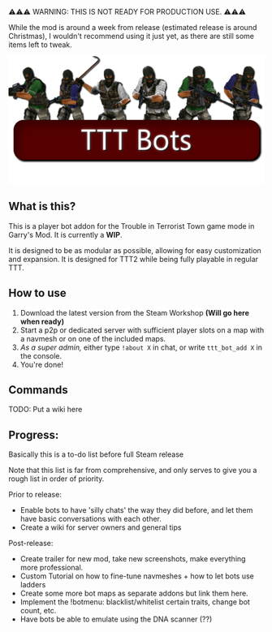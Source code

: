 ⚠️⚠️⚠️ WARNING: THIS IS NOT READY FOR PRODUCTION USE. ⚠️⚠️⚠️

While the mod is around a week from release (estimated release is around Christmas), I wouldn't recommend using it just yet, as there are still some items left to tweak.

![TTT Bots Header](tttbots-banner2.png)
## What is this?
This is a player bot addon for the Trouble in Terrorist Town game mode in Garry's Mod. It is currently a **WIP**.

It is designed to be as modular as possible, allowing for easy customization and expansion. It is designed for TTT2 while being fully playable in regular TTT.

## How to use
1. Download the latest version from the Steam Workshop **(Will go here when ready)**
2. Start a p2p or dedicated server with sufficient player slots on a map with a navmesh or on one of the included maps.
3. *As a super admin,* either type `!about X` in chat, or write `ttt_bot_add X` in the console.
4. You're done!

## Commands
TODO: Put a wiki here

## Progress:
Basically this is a to-do list before full Steam release

Note that this list is far from comprehensive, and only serves to give you a rough list in order of priority.

Prior to release:
- Enable bots to have 'silly chats' the way they did before, and let them have basic conversations with each other.
- Create a wiki for server owners and general tips

Post-release:
- Create trailer for new mod, take new screenshots, make everything more professional.
- Custom Tutorial on how to fine-tune navmeshes + how to let bots use ladders
- Create some more bot maps as separate addons but link them here.
- Implement the !botmenu: blacklist/whitelist certain traits, change bot count, etc.
- Have bots be able to emulate using the DNA scanner (??)
